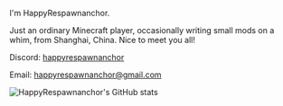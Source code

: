 <!--
## Hi there 👋

**HappyRespawnanchor/HappyRespawnanchor** is a ✨ _special_ ✨ repository because its `README.md` (this file) appears on your GitHub profile.

Here are some ideas to get you started:

- 🔭 I’m currently working on ...
- 🌱 I’m currently learning ...
- 👯 I’m looking to collaborate on ...
- 🤔 I’m looking for help with ...
- 💬 Ask me about ...
- 📫 How to reach me: ...
- 😄 Pronouns: ...
- ⚡ Fun fact: ...
-->
I'm HappyRespawnanchor.

Just an ordinary Minecraft player, occasionally writing small mods on a whim, from Shanghai, China. Nice to meet you all!

Discord: [happyrespawnanchor](https://discord.gg/Nw9SWF4D)

Email: happyrespawnanchor@gmail.com

![HappyRespawnanchor's GitHub stats](https://github-readme-stats.vercel.app/api?username=HappyRespawnanchor&show_icons=true&theme=tokyonight)
